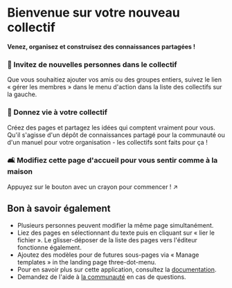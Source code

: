 # Bienvenue sur votre nouveau collectif

**Venez, organisez et construisez des connaissances partagées !**


### 👥 Invitez de nouvelles personnes dans le collectif

Que vous souhaitiez ajouter vos amis ou des groupes entiers, suivez le lien « gérer les membres » dans le menu d'action dans la liste des collectifs sur la gauche.

### 🌱 Donnez vie à votre collectif

Créez des pages et partagez les idées qui comptent vraiment pour vous. Qu'il s'agisse d'un dépôt de connaissances partagé pour la communauté ou d'un manuel pour votre organisation - les collectifs sont faits pour ça !

### 🛋️ Modifiez cette page d'accueil pour vous sentir comme à la maison

Appuyez sur le bouton avec un crayon pour commencer ! ↗


## Bon à savoir également

* Plusieurs personnes peuvent modifier la même page simultanément.
* Liez des pages en sélectionnant du texte puis en cliquant sur « lier le fichier ». Le glisser-déposer de la liste des pages vers l'éditeur fonctionne également.
* Ajoutez des modèles pour de futures sous-pages via « Manage templates » in the landing page three-dot-menu.
* Pour en savoir plus sur cette application, consultez la [documentation](https://nextcloud.github.io/collectives/).
* Demandez de l'aide à [la communauté](https://help.nextcloud.com/c/apps/collectives/174) en cas de questions.
